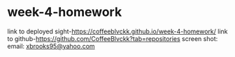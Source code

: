 # week-4-homework
link to deployed sight-https://coffeeblvckk.github.io/week-4-homework/
link to github-https://github.com/CoffeeBlvckk?tab=repositories
screen shot:
email: xbrooks95@yahoo.com